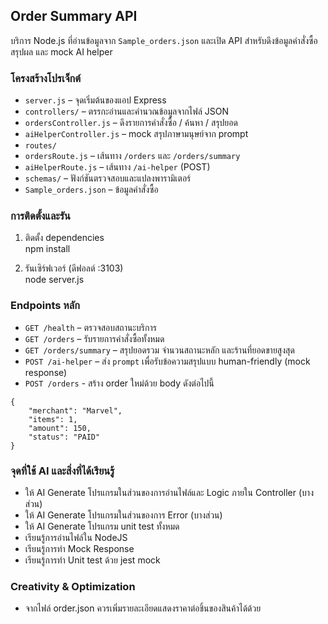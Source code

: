 ## Order Summary API

บริการ Node.js ที่อ่านข้อมูลจาก `Sample_orders.json` และเปิด API สำหรับดึงข้อมูลคำสั่งซื้อ สรุปผล และ mock AI helper 

### โครงสร้างโปรเจ็กต์

- `server.js` – จุดเริ่มต้นของแอป Express
- `controllers/` – ตรรกะอ่านและคำนวณข้อมูลจากไฟล์ JSON
- `ordersController.js` – ดึงรายการคำสั่งซื้อ / ค้นหา / สรุปยอด
- `aiHelperController.js` – mock สรุปภาษามนุษย์จาก prompt
- `routes/`
- `ordersRoute.js` – เส้นทาง `/orders` และ `/orders/summary`
- `aiHelperRoute.js` – เส้นทาง `/ai-helper` (POST)
- `schemas/` – ฟังก์ชันตรวจสอบและแปลงพารามิเตอร์
- `Sample_orders.json` – ข้อมูลคำสั่งซื้อ

### การติดตั้งและรัน

1. ติดตั้ง dependencies  
   npm install
   
2. รันเซิร์ฟเวอร์ (ดีฟอลต์ :3103)  
   node server.js

### Endpoints หลัก

- `GET /health` – ตรวจสอบสถานะบริการ
- `GET /orders` – รับรายการคำสั่งซื้อทั้งหมด
- `GET /orders/summary` – สรุปยอดรวม จำนวนสถานะหลัก และร้านที่ยอดขายสูงสุด
- `POST /ai-helper` – ส่ง `prompt` เพื่อรับข้อความสรุปแบบ human-friendly (mock response)
- `POST /orders` - สร้าง order ใหม่ด้วย body ดังต่อไปนี้
```
{
    "merchant": "Marvel",
    "items": 1,
    "amount": 150,
    "status": "PAID"
}
```

### จุดที่ใช้ AI และสิ่งที่ได้เรียนรู้

- ให้ AI Generate โปรแกรมในส่วนของการอ่านไฟล์และ Logic ภายใน Controller (บางส่วน)
- ให้ AI Generate โปรแกรมในส่วนของการ Error (บางส่วน)
- ให้ AI Generate โปรแกรม unit test ทั้งหมด
- เรียนรู้การอ่านไฟล์ใน NodeJS
- เรียนรู้การทำ Mock Response
- เรียนรู้การทำ Unit test ด้วย jest mock

### Creativity & Optimization 
- จากไฟล์ order.json ควรเพิ่มรายละเอียดแสดงราคาต่อชิ้นของสินค้าได้ด้วย

